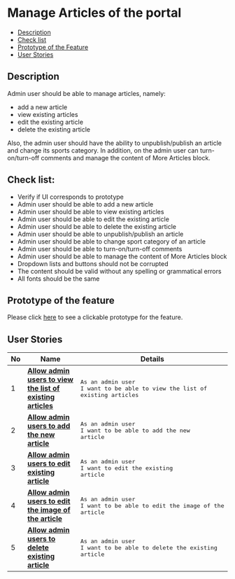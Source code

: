 # Manage Articles of the portal

- [Description](#description)
- [Check list](#check-list)
- [Prototype of the Feature](#prototype-of-the-feature)
- [User Stories](#user-stories)

## Description

Admin user should be able to manage articles, namely:
  - add a new article
  - view existing articles
  - edit the existing article
  - delete the existing article

Also, the admin user should have the ability to unpublish/publish an article and change its sports category. In addition, on the admin user can turn-on/turn-off comments and manage the content of More Articles block.

## Check list:

  - Verify if UI corresponds to prototype
  - Admin user should be able to add a new article
  - Admin user should be able to view existing articles
  - Admin user should be able to edit the existing article
  - Admin user should be able to delete the existing article
  - Admin user should be able to unpublish/publish an article
  - Admin user should be able to change sport category of an article
  - Admin user should be able to turn-on/turn-off comments
  - Admin user should be able to manage the content of More Articles block
  - Dropdown lists and buttons should not be corrupted
  - The content should be valid without any spelling or grammatical errors
  - All fonts should be the same

## Prototype of the feature

  Please click [here](https://www.figma.com/proto/NCxW6Vl3GCsRUxds7yJEUh/Manage-Articles?node-id=6313%3A12981&scaling=min-zoom) to see a clickable prototype for the feature.

## User Stories

No           |      Name     |   Details
------------ | ------------- | -------------
1 |[**Allow admin users to view the list of existing articles**](/products/sport_news_portal/web_application_features/manage_articles/user_stories/view_articles_list)|<pre>As an admin user<br>I want to be able to view the list of existing articles</pre>
2 |[**Allow admin users to add the new article**](/products/sport_news_portal/web_application_features/manage_articles/user_stories/add_new_article)|<pre>As an admin user<br>I want to be able to add the new article</pre>
3 |[**Allow admin users to edit existing article**](/products/sport_news_portal/web_application_features/manage_articles/user_stories/edit_existing_article)|<pre>As an admin user<br>I want to edit the existing article</pre>
4 |[**Allow admin users to edit the image of the article**](/products/sport_news_portal/web_application_features/manage_articles/user_stories/edit_artile_image)|<pre>As an admin user<br>I want to be able to edit the image of the article</pre>
5 |[**Allow admin users to delete existing article**](/products/sport_news_portal/web_application_features/manage_articles/user_stories/delete_existing_article)|<pre>As an admin user<br>I want to be able to delete the existing article</pre>
